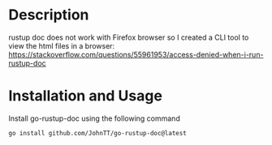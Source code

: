 # Description
rustup doc does not work with Firefox browser so I created a CLI tool to view the html files in a browser:
https://stackoverflow.com/questions/55961953/access-denied-when-i-run-rustup-doc

# Installation and Usage

Install go-rustup-doc using the following command
```
go install github.com/JohnTT/go-rustup-doc@latest
```
